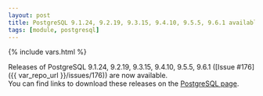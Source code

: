 ```yaml
---
layout: post
title: PostgreSQL 9.1.24, 9.2.19, 9.3.15, 9.4.10, 9.5.5, 9.6.1 available
tags: [module, postgresql]
---
```

{% include vars.html %}

Releases of PostgreSQL 9.1.24, 9.2.19, 9.3.15, 9.4.10, 9.5.5, 9.6.1 ([Issue #176]({{ var_repo_url }}/issues/176)) are now available.<br />
You can find links to download these releases on the [PostgreSQL page](/bins/postgresql).